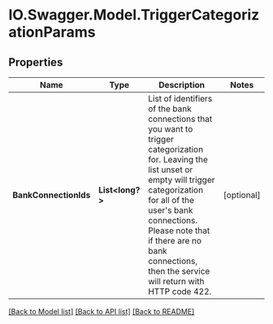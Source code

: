 # IO.Swagger.Model.TriggerCategorizationParams
## Properties

Name | Type | Description | Notes
------------ | ------------- | ------------- | -------------
**BankConnectionIds** | **List&lt;long?&gt;** | List of identifiers of the bank connections that you want to trigger categorization for. Leaving the list unset or empty will trigger categorization for all of the user&#39;s bank connections. Please note that if there are no bank connections, then the service will return with HTTP code 422. | [optional] 

[[Back to Model list]](../README.md#documentation-for-models) [[Back to API list]](../README.md#documentation-for-api-endpoints) [[Back to README]](../README.md)

